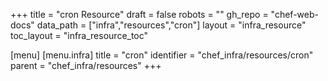 +++
title = "cron Resource"
draft = false
robots = ""
gh_repo = "chef-web-docs"
data_path = ["infra","resources","cron"]
layout = "infra_resource"
toc_layout = "infra_resource_toc"

[menu]
  [menu.infra]
    title = "cron"
    identifier = "chef_infra/resources/cron"
    parent = "chef_infra/resources"
+++

<!-- The contents of this page are automatically generated from the cron.yaml file in the data directory. -->
<!-- To suggest a change, edit the https://github.com/chef/chef/blob/main/lib/chef/resource/cron.rb file
      and submit a pull request to the https://github.com/chef/chef repository. -->

